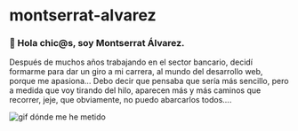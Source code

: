 # montserrat-alvarez
### 👋 Hola chic@s, soy Montserrat Álvarez. 
Después de muchos años trabajando en el sector bancario, decidí formarme para dar un giro a mi carrera, al mundo del desarrollo web, porque me apasiona... Debo decir que pensaba que sería más sencillo, pero a medida que voy tirando del hilo, aparecen más y más caminos que recorrer, jeje, que obviamente, no puedo abarcarlos todos.... 

![gif dónde me he metido](https://github.com/montsea999/inspirations/blob/master/assets/gifAvatarYes.gif)